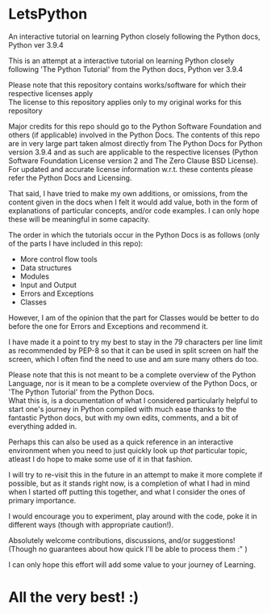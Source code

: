 # LetsPython

An interactive tutorial on learning Python closely following the Python docs, Python ver 3.9.4

This is an attempt at a interactive tutorial on learning Python closely following 'The Python Tutorial'
from the Python docs, Python ver 3.9.4

Please note that this repository contains works/software for which their respective licenses apply<br>
The license to this repository applies only to my original works for this repository<br>

Major credits for this repo should go to the Python Software Foundation and others (if applicable) involved
in the Python Docs. The contents of this repo are in very large part taken almost directly from The Python Docs
for Python version 3.9.4 and as such are applicable to the respective licenses (Python Software Foundation License
version 2 and The Zero Clause BSD License). For updated and accurate license information w.r.t. these contents
please refer the Python Docs and Licensing.

That said, I have tried to make my own additions, or omissions, from the content given in the docs when I felt it
would add value, both in the form of explanations of particular concepts, and/or code examples. I can only hope
these will be meaningful in some capacity.

The order in which the tutorials occur in the Python Docs is as follows (only of the parts I have included
in this repo):
<ul>
  <li>More control flow tools</li>
  <li>Data structures</li>
  <li>Modules</li>
  <li>Input and Output</li>
  <li>Errors and Exceptions</li>
  <li>Classes</li>
</ul>

However, I am of the opinion that the part for Classes would be better to do before the one for Errors and 
Exceptions and recommend it.

I have made it a point to try my best to stay in the 79 characters per line limit as recommended by PEP-8
so that it can be used in split screen on half the screen, which I often find the need to use and am sure
many others do too.

Please note that this is not meant to be a complete overview of the Python Language, nor is it mean to be a
complete overview of the Python Docs, or 'The Python Tutorial' from the Python Docs.<br>
What this is, is a documentation of what I considered particularly helpful to start one's journey in Python
compiled with much ease thanks to the fantastic Python docs, but with my own edits, comments, and a bit of
everything added in.

Perhaps this can also be used as a quick reference in an interactive environment when you need to just
quickly look up _that_ particular topic, atleast I do hope to make some use of it in that fashion.

I will try to re-visit this in the future in an attempt to make it more complete if possible, but as it stands
right now, is a completion of what I had in mind when I started off putting this together, and what I consider
the ones of primary importance.

I would encourage you to experiment, play around with the code, poke it in different ways (though with
appropriate caution!).

Absolutely welcome contributions, discussions, and/or suggestions!
(Though no guarantees about how quick I'll be able to process them :" )

I can only hope this effort will add some value to your journey of Learning.

# All the very best! :)
